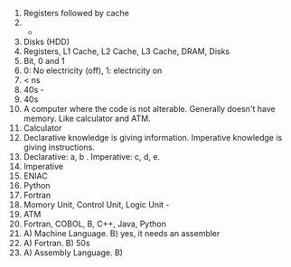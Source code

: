 1. Registers followed by cache  
2. -
3. Disks (HDD)
4. Registers, L1 Cache, L2 Cache, L3 Cache, DRAM, Disks
5. Bit, 0 and 1
6. 0: No electricity (off), 1: electricity on
7. < ns
8. 40s - 
9. 40s
10. A computer where the code is not alterable. Generally doesn't have memory. Like calculator and ATM.
11. Calculator
12. Declarative knowledge is giving information. Imperative knowledge is giving instructions.
13. Declarative: a, b . Imperative: c, d, e.
14. Imperative
15. ENIAC
16. Python  
17. Fortran
18. Momory Unit, Control Unit, Logic Unit  -
19. ATM
20. Fortran, COBOL, B, C++, Java, Python
21. A) Machine Language. B) yes, it needs an assembler
22. A) Fortran. B) 50s
23. A) Assembly Language. B) 
